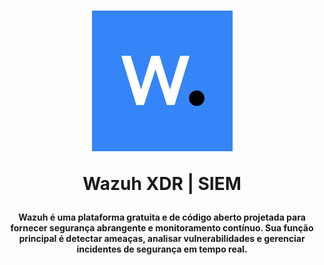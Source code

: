<h1 align="center">

[![Wazuh Logo](https://github.com/VieiraSantosz/instalar-wazuh/blob/main/images/wazuh_logo.png)](https://wazuh.com)

Wazuh XDR | SIEM

</h1>


<h4 align="center">
  
Wazuh é uma plataforma gratuita e de código aberto projetada para fornecer segurança abrangente e monitoramento contínuo. Sua função principal é detectar ameaças, analisar vulnerabilidades e gerenciar incidentes de segurança em tempo real.

</h4>
